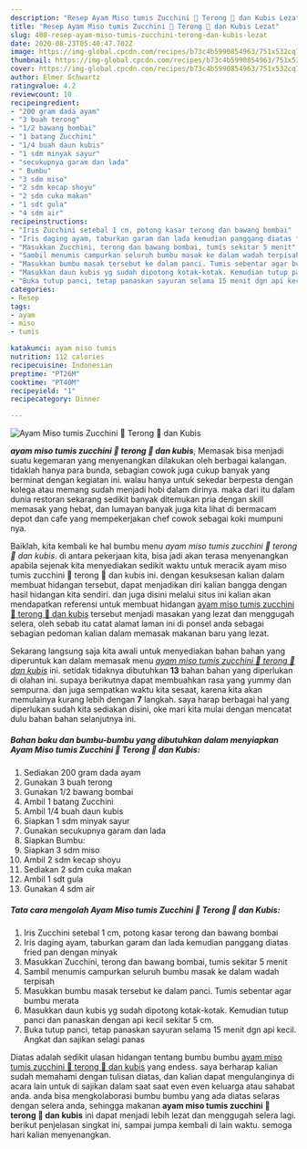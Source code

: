 ```yaml
---
description: "Resep Ayam Miso tumis Zucchini 🥒 Terong 🍆 dan Kubis Lezat"
title: "Resep Ayam Miso tumis Zucchini 🥒 Terong 🍆 dan Kubis Lezat"
slug: 408-resep-ayam-miso-tumis-zucchini-terong-dan-kubis-lezat
date: 2020-08-23T05:40:47.702Z
image: https://img-global.cpcdn.com/recipes/b73c4b5990854963/751x532cq70/ayam-miso-tumis-zucchini-🥒-terong-🍆-dan-kubis-foto-resep-utama.jpg
thumbnail: https://img-global.cpcdn.com/recipes/b73c4b5990854963/751x532cq70/ayam-miso-tumis-zucchini-🥒-terong-🍆-dan-kubis-foto-resep-utama.jpg
cover: https://img-global.cpcdn.com/recipes/b73c4b5990854963/751x532cq70/ayam-miso-tumis-zucchini-🥒-terong-🍆-dan-kubis-foto-resep-utama.jpg
author: Elmer Schwartz
ratingvalue: 4.2
reviewcount: 10
recipeingredient:
- "200 gram dada ayam"
- "3 buah terong"
- "1/2 bawang bombai"
- "1 batang Zucchini"
- "1/4 buah daun kubis"
- "1 sdm minyak sayur"
- "secukupnya garam dan lada"
- " Bumbu"
- "3 sdm miso"
- "2 sdm kecap shoyu"
- "2 sdm cuka makan"
- "1 sdt gula"
- "4 sdm air"
recipeinstructions:
- "Iris Zucchini setebal 1 cm, potong kasar terong dan bawang bombai"
- "Iris daging ayam, taburkan garam dan lada kemudian panggang diatas fried pan dengan minyak"
- "Masukkan Zucchini, terong dan bawang bombai, tumis sekitar 5 menit"
- "Sambil menumis campurkan seluruh bumbu masak ke dalam wadah terpisah"
- "Masukkan bumbu masak tersebut ke dalam panci. Tumis sebentar agar bumbu merata"
- "Masukkan daun kubis yg sudah dipotong kotak-kotak. Kemudian tutup panci dan panaskan dengan api kecil sekitar 5 cm."
- "Buka tutup panci, tetap panaskan sayuran selama 15 menit dgn api kecil. Angkat dan sajikan selagi panas"
categories:
- Resep
tags:
- ayam
- miso
- tumis

katakunci: ayam miso tumis 
nutrition: 112 calories
recipecuisine: Indonesian
preptime: "PT26M"
cooktime: "PT40M"
recipeyield: "1"
recipecategory: Dinner

---
```



![Ayam Miso tumis Zucchini 🥒 Terong 🍆 dan Kubis](https://img-global.cpcdn.com/recipes/b73c4b5990854963/751x532cq70/ayam-miso-tumis-zucchini-🥒-terong-🍆-dan-kubis-foto-resep-utama.jpg)

<b><i>ayam miso tumis zucchini 🥒 terong 🍆 dan kubis</i></b>, Memasak bisa menjadi suatu kegemaran yang menyenangkan dilakukan oleh berbagai kalangan. tidaklah hanya para bunda, sebagian cowok juga cukup banyak yang berminat dengan kegiatan ini. walau hanya untuk sekedar berpesta dengan kolega atau memang sudah menjadi hobi dalam dirinya. maka dari itu dalam dunia restoran sekarang sedikit banyak ditemukan pria dengan skill memasak yang hebat, dan lumayan banyak juga kita lihat di bermacam depot dan cafe yang mempekerjakan chef cowok sebagai koki mumpuni nya.



Baiklah, kita kembali ke hal bumbu menu <i>ayam miso tumis zucchini 🥒 terong 🍆 dan kubis</i>. di antara pekerjaan kita, bisa jadi akan terasa menyenangkan apabila sejenak kita menyediakan sedikit waktu untuk meracik ayam miso tumis zucchini 🥒 terong 🍆 dan kubis ini. dengan kesuksesan kalian dalam membuat hidangan tersebut, dapat menjadikan diri kalian bangga dengan hasil hidangan kita sendiri. dan juga disini melalui situs ini kalian akan mendapatkan referensi untuk membuat hidangan <u>ayam miso tumis zucchini 🥒 terong 🍆 dan kubis</u> tersebut menjadi masakan yang lezat dan menggugah selera, oleh sebab itu catat alamat laman ini di ponsel anda sebagai sebagian pedoman kalian dalam memasak makanan baru yang lezat.


Sekarang langsung saja kita awali untuk menyediakan bahan bahan yang diperuntuk kan dalam memasak menu <u><i>ayam miso tumis zucchini 🥒 terong 🍆 dan kubis</i></u> ini. setidak tidaknya dibutuhkan <b>13</b> bahan bahan yang diperlukan di olahan ini. supaya berikutnya dapat membuahkan rasa yang yummy dan sempurna. dan juga sempatkan waktu kita sesaat, karena kita akan memulainya kurang lebih dengan <b>7</b> langkah. saya harap berbagai hal yang diperlukan sudah kita sediakan disini, oke mari kita mulai dengan mencatat dulu bahan bahan selanjutnya ini.

<!--inarticleads1-->

##### Bahan baku dan bumbu-bumbu yang dibutuhkan dalam menyiapkan Ayam Miso tumis Zucchini 🥒 Terong 🍆 dan Kubis:

1. Sediakan 200 gram dada ayam
1. Gunakan 3 buah terong
1. Gunakan 1/2 bawang bombai
1. Ambil 1 batang Zucchini
1. Ambil 1/4 buah daun kubis
1. Siapkan 1 sdm minyak sayur
1. Gunakan secukupnya garam dan lada
1. Siapkan  Bumbu:
1. Siapkan 3 sdm miso
1. Ambil 2 sdm kecap shoyu
1. Sediakan 2 sdm cuka makan
1. Ambil 1 sdt gula
1. Gunakan 4 sdm air




<!--inarticleads2-->

##### Tata cara mengolah Ayam Miso tumis Zucchini 🥒 Terong 🍆 dan Kubis:

1. Iris Zucchini setebal 1 cm, potong kasar terong dan bawang bombai
1. Iris daging ayam, taburkan garam dan lada kemudian panggang diatas fried pan dengan minyak
1. Masukkan Zucchini, terong dan bawang bombai, tumis sekitar 5 menit
1. Sambil menumis campurkan seluruh bumbu masak ke dalam wadah terpisah
1. Masukkan bumbu masak tersebut ke dalam panci. Tumis sebentar agar bumbu merata
1. Masukkan daun kubis yg sudah dipotong kotak-kotak. Kemudian tutup panci dan panaskan dengan api kecil sekitar 5 cm.
1. Buka tutup panci, tetap panaskan sayuran selama 15 menit dgn api kecil. Angkat dan sajikan selagi panas




Diatas adalah sedikit ulasan hidangan tentang bumbu bumbu <u>ayam miso tumis zucchini 🥒 terong 🍆 dan kubis</u> yang endess. saya berharap kalian sudah memahami dengan tulisan diatas, dan kalian dapat mengulanginya di acara lain untuk di sajikan dalam saat saat even even keluarga atau sahabat anda. anda bisa mengkolaborasi bumbu bumbu yang ada diatas selaras dengan selera anda, sehingga makanan <b>ayam miso tumis zucchini 🥒 terong 🍆 dan kubis</b> ini dapat menjadi lebih lezat dan menggugah selera lagi. berikut penjelasan singkat ini, sampai jumpa kembali di lain waktu. semoga hari kalian menyenangkan.
